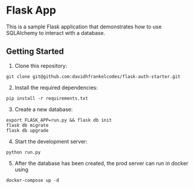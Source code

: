 # Flask App

This is a sample Flask application that demonstrates how to use SQLAlchemy to interact with a database.

## Getting Started

1. Clone this repository:
```
git clone git@github.com:davidhfrankelcodes/flask-auth-starter.git
```
2. Install the required dependencies:
```
pip install -r requirements.txt
```

3. Create a new database:
```
export FLASK_APP=run.py && flask db init
flask db migrate
flask db upgrade
```

4. Start the development server:
```
python run.py
```

5. After the database has been created, the prod server can run in docker using
```
docker-compose up -d
```
